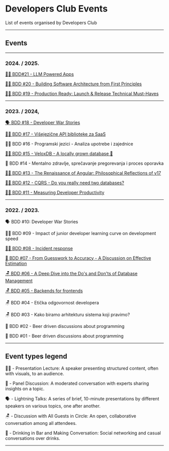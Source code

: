 # Developers Club Events

List of events organised by Developers Club

---

## Events

---

### 2024. / 2025.

[🧑‍🏫 BDD#21 - LLM Powered Apps](https://github.com/DevelopersClubRS/DevelopersClub-Events/tree/main/BDD/BDD-21) 

[🧑‍🏫 BDD #20 - Building Software Architecture from First Principles](https://github.com/DevelopersClubRS/DevelopersClub-Events/tree/main/BDD/BDD-20) 

[🧑‍🏫 BDD #19 - Production Ready: Launch & Release Technical Must-Haves](https://github.com/DevelopersClubRS/DevelopersClub-Events/tree/main/BDD/BDD-19)

---

### 2023. / 2024,

[🗣️ BDD #18 - Developer War Stories](https://github.com/DevelopersClubRS/DevelopersClub-Events/tree/main/BDD/BDD-18)

[🧑‍🏫 BDD #17 - Višejezične API biblioteke za SaaS](https://github.com/DevelopersClubRS/DevelopersClub-Events/tree/main/BDD/BDD-17)

🧑‍🏫 BDD #16 - Programski jezici - Analiza upotrebe i zajednice 

[🧑‍🏫 BDD #15 - VeloxDB - A locally grown database 🚀](https://github.com/DevelopersClubRS/DevelopersClub-Events/tree/main/BDD/BDD-15)

👥 BDD #14 - Mentalno zdravlje, sprečavanje pregorevanja i proces oporavka

[🧑‍🏫 BDD #13 - The Renaissance of Angular: Philosophical Reflections of v17](https://github.com/DevelopersClubRS/DevelopersClub-Events/tree/main/BDD/BDD-13)

[🧑‍🏫 BDD #12 - CQRS - Do you really need two databases?](https://github.com/DevelopersClubRS/DevelopersClub-Events/tree/main/BDD/BDD-12)

[🧑‍🏫 BDD #11 - Measuring Developer Productivity](https://github.com/DevelopersClubRS/DevelopersClub-Events/tree/main/BDD/BDD-11)

---

### 2022. / 2023.

🗣️ BDD #10: Developer War Stories

🧑‍🏫 BDD #09 - Impact of junior developer learning curve on development speed

[🧑‍🏫 BDD #08 - Incident response](https://github.com/DevelopersClubRS/DevelopersClub-Events/tree/main/BDD/BDD-08)

[👥 BDD #07 - From Guesswork to Accuracy - A Discussion on Effective Estimation](https://github.com/DevelopersClubRS/DevelopersClub-Events/tree/main/BDD/BDD-07)

[🪑 BDD #06 - A Deep Dive into the Do's and Don'ts of Database Management](https://github.com/DevelopersClubRS/DevelopersClub-Events/tree/main/BDD/BDD-06)

[🪑 BDD #05 - Backends for frontends](https://github.com/DevelopersClubRS/DevelopersClub-Events/tree/main/BDD/BDD-05)

🪑 BDD #04 - Etička odgovornost developera

🪑 BDD #03 - Kako biramo arhitekturu sistema koji pravimo?

🍻 BDD #02 - Beer driven discussions about programming

🍻 BDD #01 - Beer driven discussions about programming

---
## Event types legend

🧑‍🏫 - Presentation Lecture: A speaker presenting structured content, often with visuals, to an audience.

👥 - Panel Discussion: A moderated conversation with experts sharing insights on a topic.

🗣️ - Lightning Talks: A series of brief, 10-minute presentations by different speakers on various topics, one after another.

🪑 - Discussion with All Guests in Circle: An open, collaborative conversation among all attendees.

🍻 - Drinking in Bar and Making Conversation: Social networking and casual conversations over drinks.

---